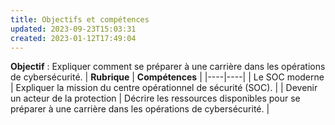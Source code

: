 ```yaml
---
title: Objectifs et compétences
updated: 2023-09-23T15:03:31
created: 2023-01-12T17:49:04
---
```


**Objectif** : Expliquer comment se préparer à une carrière dans les opérations de cybersécurité.
| **Rubrique** | **Compétences** |
|----|----|
| Le SOC moderne | Expliquer la mission du centre opérationnel de sécurité (SOC). |
| Devenir un acteur de la protection | Décrire les ressources disponibles pour se préparer à une carrière dans les opérations de cybersécurité. |

